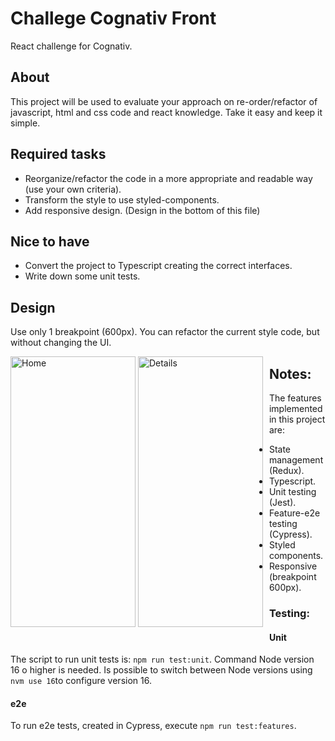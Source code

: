 # Challege Cognativ Front

React challenge for Cognativ.

## About

This project will be used to evaluate your approach on re-order/refactor of javascript, html and css code and react knowledge. Take it easy and keep it simple.

## Required tasks

- Reorganize/refactor the code in a more appropriate and readable way (use your own criteria).
- Transform the style to use styled-components.
- Add responsive design. (Design in the bottom of this file)

## Nice to have

- Convert the project to Typescript creating the correct interfaces.
- Write down some unit tests.

## Design

Use only 1 breakpoint (600px). You can refactor the current style code, but without changing the UI.

<div style="float:left;margin:0 10px 10px 0" markdown="1">
    <img src="https://i.ibb.co/Q6T0ybH/homeN.png" alt="Home" title="Home" width="200" height="433" />
    <img src="https://i.ibb.co/cbJWSzG/detailN.png" alt="Details" title="Details" width="200" height="433" />
</div>

## Notes:
The features implemented in this project are:
* State management (Redux).
* Typescript.
* Unit testing (Jest).
* Feature-e2e testing (Cypress).
* Styled components.
* Responsive (breakpoint 600px).

### Testing:
#### Unit
The script to run unit tests is: ```npm run test:unit```.
Command Node version 16 o higher is needed. Is possible to switch between Node versions using ```nvm use 16```to configure version 16.

#### e2e
To run e2e tests, created in Cypress, execute ```npm run test:features```.
